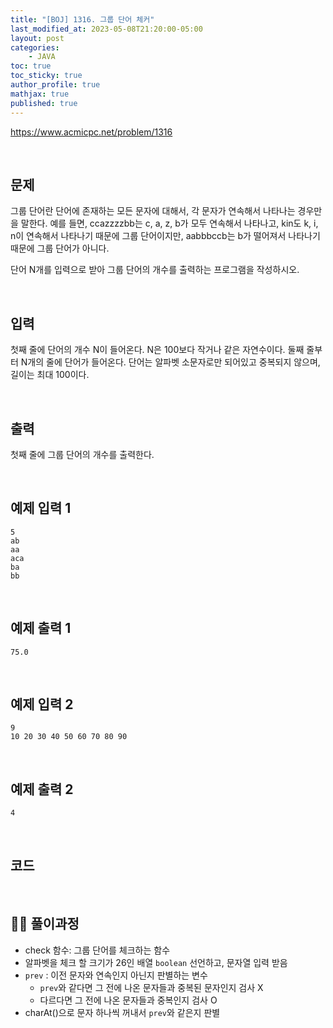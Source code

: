 ```yaml
---
title: "[BOJ] 1316. 그룹 단어 체커"
last_modified_at: 2023-05-08T21:20:00-05:00
layout: post
categories:
    - JAVA
toc: true
toc_sticky: true
author_profile: true
mathjax: true
published: true
---
```


<https://www.acmicpc.net/problem/1316>

<br>

## 문제

그룹 단어란 단어에 존재하는 모든 문자에 대해서, 각 문자가 연속해서 나타나는 경우만을 말한다. 예를 들면, ccazzzzbb는 c, a, z, b가 모두 연속해서 나타나고, kin도 k, i, n이 연속해서 나타나기 때문에 그룹 단어이지만, aabbbccb는 b가 떨어져서 나타나기 때문에 그룹 단어가 아니다.

단어 N개를 입력으로 받아 그룹 단어의 개수를 출력하는 프로그램을 작성하시오.

<br>

## 입력

첫째 줄에 단어의 개수 N이 들어온다. N은 100보다 작거나 같은 자연수이다. 둘째 줄부터 N개의 줄에 단어가 들어온다. 단어는 알파벳 소문자로만 되어있고 중복되지 않으며, 길이는 최대 100이다.

<br>

## 출력

첫째 줄에 그룹 단어의 개수를 출력한다.

<br>

## 예제 입력 1
```
5
ab
aa
aca
ba
bb
```

<br>

## 예제 출력 1
```
75.0
```

<br>

## 예제 입력 2
```
9
10 20 30 40 50 60 70 80 90
```

<br>

## 예제 출력 2
```
4
```

<br>

## 코드

<script src="https://gist.github.com/bokyung124/dedcd1ee6eb22547ab8899f8e0ccf77c.js"></script>

<br>

## 👩‍💻 풀이과정
- check 함수: 그룹 단어를 체크하는 함수 
- 알파벳을 체크 할 크기가 26인 배열 `boolean` 선언하고, 문자열 입력 받음
- `prev` : 이전 문자와 연속인지 아닌지 판별하는 변수
    - `prev`와 같다면 그 전에 나온 문자들과 중복된 문자인지 검사 X
    - 다르다면 그 전에 나온 문자들과 중복인지 검사 O
- charAt()으로 문자 하나씩 꺼내서 `prev`와 같은지 판별

